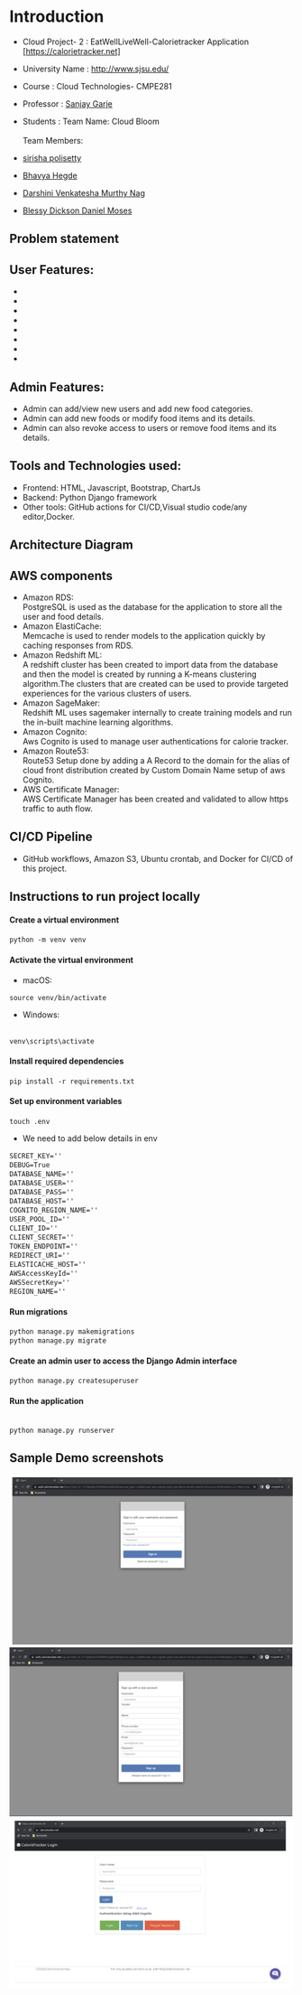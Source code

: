 # Introduction

* Cloud Project- 2 : EatWellLiveWell-Calorietracker Application [https://calorietracker.net]

* University Name : http://www.sjsu.edu/

* Course : Cloud Technologies- CMPE281

* Professor : [Sanjay Garje](https://www.linkedin.com/in/sanjaygarje/)

* Students : 
Team Name: Cloud Bloom<br/> <br/>
Team Members:
* [sirisha polisetty](https://www.linkedin.com/in/sirishapolisetty/) <br/>
* [Bhavya Hegde](https://www.linkedin.com/in/bhavya-hegde/) <br/>
* [Darshini Venkatesha Murthy Nag](https://www.linkedin.com/in/darshini-venkatesha-murthy-nag-90052756/) <br/>
* [Blessy Dickson Daniel Moses](https://www.linkedin.com/in/blessy-dickson/) <br/>

## Problem statement

## User Features:
* 
* 
* 
* 
* 
* 
* 
* 

## Admin Features:
* Admin can add/view new users and add new food categories.
* Admin can add new foods or modify food items and its details.
* Admin can also revoke access to users or remove food items and its details.


## Tools and Technologies used:
  * Frontend: HTML, Javascript, Bootstrap, ChartJs
  * Backend: Python Django framework
  * Other tools: GitHub actions for CI/CD,Visual studio code/any editor,Docker.
  
  
## Architecture Diagram

## AWS components
* Amazon RDS: <br/>
  PostgreSQL is used as the database for the application to store all the user and food details.<br/>
* Amazon ElastiCache: <br/>
  Memcache is used to render models  to the application quickly by caching responses from RDS.<br/>
* Amazon Redshift ML: <br/>
  A redshift cluster has been created to import data from the database and then the model is created by running a K-means clustering algorithm.The clusters that are    created can be used to provide targeted experiences for the various clusters of users.<br/>
* Amazon SageMaker: <br/>
  Redshift ML uses sagemaker internally to create training models and run the in-built machine learning algorithms.<br/>
* Amazon Cognito: <br/>
  Aws Cognito is used to manage user authentications for calorie tracker.<br/>
* Amazon Route53: <br/>
  Route53 Setup done by adding a A Record to the domain for the alias of cloud front distribution created by Custom Domain Name setup of aws Cognito.<br/>
* AWS Certificate Manager: <br/>
  AWS Certificate Manager has been created and validated to allow https traffic to auth flow.<br/>

## CI/CD Pipeline
* GitHub workflows, Amazon S3, Ubuntu  crontab, and Docker for CI/CD of this project.

## Instructions to run project locally

#### Create a virtual environment
```
python -m venv venv
  ```
#### Activate the virtual environment

* macOS:
```
source venv/bin/activate
```

* Windows:
```

venv\scripts\activate
```

#### Install required dependencies
```
pip install -r requirements.txt
```

#### Set up environment variables
```
touch .env
```
* We need to add below details in env
```
SECRET_KEY=''
DEBUG=True
DATABASE_NAME=''
DATABASE_USER=''
DATABASE_PASS=''
DATABASE_HOST=''
COGNITO_REGION_NAME=''
USER_POOL_ID=''
CLIENT_ID=''
CLIENT_SECRET=''
TOKEN_ENDPOINT=''
REDIRECT_URI=''
ELASTICACHE_HOST=''
AWSAccessKeyId=''
AWSSecretKey=''
REGION_NAME=''
```

#### Run migrations
```
python manage.py makemigrations
python manage.py migrate
```

#### Create an admin user to access the Django Admin interface
```
python manage.py createsuperuser
```

#### Run the application
```

python manage.py runserver
```

## Sample Demo screenshots

![](screenshots/cognito_login.png)
![](screenshots/cognito_signup.png)
![](screenshots/login_page.png)
